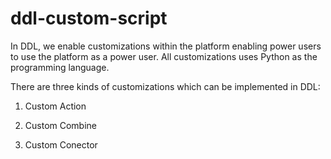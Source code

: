 # ddl-custom-script

In DDL, we enable customizations within the platform enabling power users to use the platform as a power user. All customizations uses Python as the programming language.

There are three kinds of customizations which can be implemented in DDL:

1. Custom Action

2. Custom Combine

3. Custom Conector